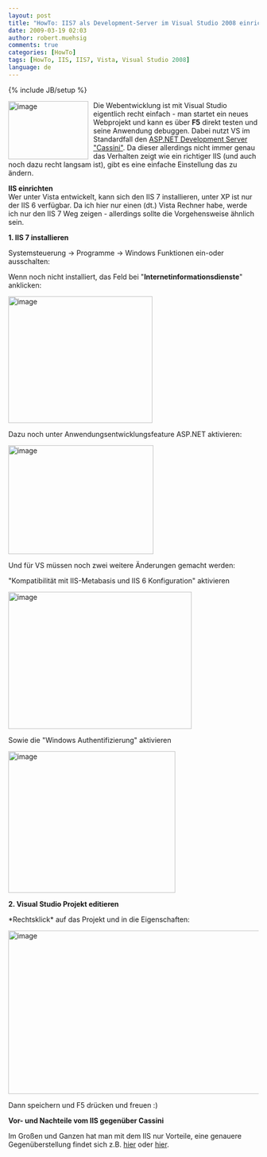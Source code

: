 ```yaml
---
layout: post
title: "HowTo: IIS7 als Development-Server im Visual Studio 2008 einrichten"
date: 2009-03-19 02:03
author: robert.muehsig
comments: true
categories: [HowTo]
tags: [HowTo, IIS, IIS7, Vista, Visual Studio 2008]
language: de
---
```

{% include JB/setup %}
<p><a href="{{BASE_PATH}}/assets/wp-images/image681.png"><img style="border-top-width: 0px; border-left-width: 0px; border-bottom-width: 0px; margin: 0px 10px 0px 0px; border-right-width: 0px" height="117" alt="image" src="{{BASE_PATH}}/assets/wp-images/image-thumb659.png" width="161" align="left" border="0" /></a> Die Webentwicklung ist mit Visual Studio eigentlich recht einfach - man startet ein neues Webprojekt und kann es &#252;ber <strong>F5</strong> direkt testen und seine Anwendung debuggen. Dabei nutzt VS im Standardfall den <a href="http://msdn.microsoft.com/de-de/library/58wxa9w5(VS.80).aspx">ASP.NET Development Server &quot;Cassini&quot;</a>. Da dieser allerdings nicht immer genau das Verhalten zeigt wie ein richtiger IIS (und auch noch dazu recht langsam ist), gibt es eine einfache Einstellung das zu &#228;ndern.</p> 
<!--more-->
  <p><strong>IIS einrichten      <br /></strong>Wer unter Vista entwickelt, kann sich den IIS 7 installieren, unter XP ist nur der IIS 6 verf&#252;gbar. Da ich hier nur einen (dt.) Vista Rechner habe, werde ich nur den IIS 7 Weg zeigen - allerdings sollte die Vorgehensweise &#228;hnlich sein.</p>  <p><strong>1. IIS 7 installieren</strong></p>  <p>Systemsteuerung -&gt; Programme -&gt; Windows Funktionen ein-oder ausschalten:</p>  <p>Wenn noch nicht installiert, das Feld bei &quot;<strong>Internetinformationsdienste</strong>&quot; anklicken:</p>  <p><a href="{{BASE_PATH}}/assets/wp-images/image682.png"><img style="border-top-width: 0px; border-left-width: 0px; border-bottom-width: 0px; border-right-width: 0px" height="255" alt="image" src="{{BASE_PATH}}/assets/wp-images/image-thumb660.png" width="290" border="0" /></a> </p>  <p>Dazu noch unter Anwendungsentwicklungsfeature ASP.NET aktivieren:</p>  <p><a href="{{BASE_PATH}}/assets/wp-images/image683.png"><img style="border-top-width: 0px; border-left-width: 0px; border-bottom-width: 0px; border-right-width: 0px" height="219" alt="image" src="{{BASE_PATH}}/assets/wp-images/image-thumb661.png" width="292" border="0" /></a> </p>  <p>Und f&#252;r VS m&#252;ssen noch zwei weitere &#196;nderungen gemacht werden:</p>  <p>&quot;Kompatibilit&#228;t mit IIS-Metabasis und IIS 6 Konfiguration&quot; aktivieren</p>  <p><a href="{{BASE_PATH}}/assets/wp-images/image684.png"><img style="border-top-width: 0px; border-left-width: 0px; border-bottom-width: 0px; border-right-width: 0px" height="276" alt="image" src="{{BASE_PATH}}/assets/wp-images/image-thumb662.png" width="369" border="0" /></a> </p>  <p>Sowie die &quot;Windows Authentifizierung&quot; aktivieren</p>  <p><a href="{{BASE_PATH}}/assets/wp-images/image685.png"><img style="border-top-width: 0px; border-left-width: 0px; border-bottom-width: 0px; border-right-width: 0px" height="285" alt="image" src="{{BASE_PATH}}/assets/wp-images/image-thumb663.png" width="336" border="0" /></a> </p>  <p><strong>2. Visual Studio Projekt editieren</strong></p>  <p>*Rechtsklick* auf das Projekt und in die Eigenschaften:</p>  <p><a href="{{BASE_PATH}}/assets/wp-images/image686.png"><img style="border-top-width: 0px; border-left-width: 0px; border-bottom-width: 0px; border-right-width: 0px" height="329" alt="image" src="{{BASE_PATH}}/assets/wp-images/image-thumb664.png" width="590" border="0" /></a> </p>  <p>Dann speichern und F5 dr&#252;cken und freuen :)</p>  <p><strong>Vor- und Nachteile vom IIS gegen&#252;ber Cassini</strong></p>  <p>Im Gro&#223;en und Ganzen hat man mit dem IIS nur Vorteile, eine genauere Gegen&#252;berstellung findet sich z.B. <a href="http://stackoverflow.com/questions/281667/asp-net-development-server-or-localhost-iis">hier</a> oder <a href="http://stackoverflow.com/questions/103785/what-are-the-disadvantages-of-using-cassini-instead-of-iis">hier</a>.</p>
